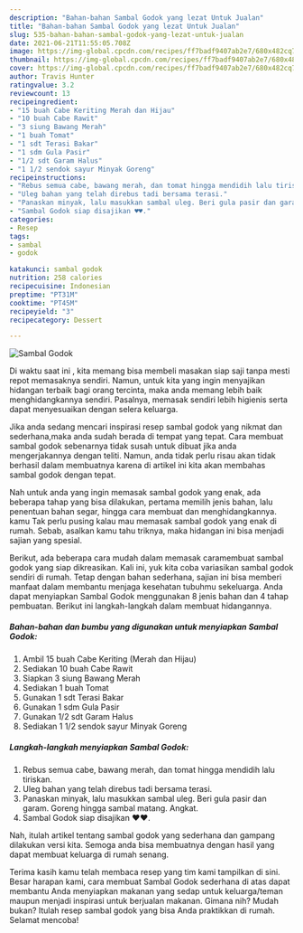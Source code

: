 ```yaml
---
description: "Bahan-bahan Sambal Godok yang lezat Untuk Jualan"
title: "Bahan-bahan Sambal Godok yang lezat Untuk Jualan"
slug: 535-bahan-bahan-sambal-godok-yang-lezat-untuk-jualan
date: 2021-06-21T11:55:05.708Z
image: https://img-global.cpcdn.com/recipes/ff7badf9407ab2e7/680x482cq70/sambal-godok-foto-resep-utama.jpg
thumbnail: https://img-global.cpcdn.com/recipes/ff7badf9407ab2e7/680x482cq70/sambal-godok-foto-resep-utama.jpg
cover: https://img-global.cpcdn.com/recipes/ff7badf9407ab2e7/680x482cq70/sambal-godok-foto-resep-utama.jpg
author: Travis Hunter
ratingvalue: 3.2
reviewcount: 13
recipeingredient:
- "15 buah Cabe Keriting Merah dan Hijau"
- "10 buah Cabe Rawit"
- "3 siung Bawang Merah"
- "1 buah Tomat"
- "1 sdt Terasi Bakar"
- "1 sdm Gula Pasir"
- "1/2 sdt Garam Halus"
- "1 1/2 sendok sayur Minyak Goreng"
recipeinstructions:
- "Rebus semua cabe, bawang merah, dan tomat hingga mendidih lalu tiriskan."
- "Uleg bahan yang telah direbus tadi bersama terasi."
- "Panaskan minyak, lalu masukkan sambal uleg. Beri gula pasir dan garam. Goreng hingga sambal matang. Angkat."
- "Sambal Godok siap disajikan ♥️♥️."
categories:
- Resep
tags:
- sambal
- godok

katakunci: sambal godok 
nutrition: 258 calories
recipecuisine: Indonesian
preptime: "PT31M"
cooktime: "PT45M"
recipeyield: "3"
recipecategory: Dessert

---
```



![Sambal Godok](https://img-global.cpcdn.com/recipes/ff7badf9407ab2e7/680x482cq70/sambal-godok-foto-resep-utama.jpg)

Di waktu  saat ini , kita memang bisa membeli masakan siap saji tanpa mesti repot memasaknya sendiri. Namun, untuk kita yang ingin menyajikan hidangan terbaik bagi orang tercinta, maka anda memang lebih baik menghidangkannya sendiri. Pasalnya, memasak sendiri lebih higienis serta dapat menyesuaikan dengan selera keluarga.

Jika anda sedang mencari inspirasi resep sambal godok yang nikmat dan sederhana,maka anda sudah berada di tempat yang tepat. Cara membuat sambal godok  sebenarnya tidak susah untuk dibuat jika anda mengerjakannya dengan teliti. Namun, anda tidak perlu risau akan tidak berhasil dalam membuatnya 
karena di artikel ini kita akan membahas sambal godok dengan tepat.  



Nah untuk anda yang ingin memasak sambal godok yang enak, ada beberapa tahap yang bisa dilakukan, pertama memilih jenis bahan, lalu penentuan bahan segar, hingga cara membuat dan menghidangkannya. kamu Tak perlu pusing kalau mau memasak sambal godok yang enak di rumah. Sebab, asalkan kamu  tahu triknya, maka hidangan ini bisa menjadi sajian yang spesial.

Berikut, ada beberapa cara mudah dalam memasak caramembuat sambal godok yang siap dikreasikan. Kali ini, yuk kita coba variasikan sambal godok sendiri di rumah. Tetap dengan bahan sederhana, sajian ini bisa memberi manfaat dalam membantu menjaga kesehatan tubuhmu sekeluarga. Anda dapat menyiapkan Sambal Godok menggunakan 8 jenis bahan dan 4 tahap pembuatan. Berikut ini langkah-langkah dalam membuat hidangannya.

<!--inarticleads1-->

##### Bahan-bahan dan bumbu yang digunakan untuk menyiapkan Sambal Godok:

1. Ambil 15 buah Cabe Keriting (Merah dan Hijau)
1. Sediakan 10 buah Cabe Rawit
1. Siapkan 3 siung Bawang Merah
1. Sediakan 1 buah Tomat
1. Gunakan 1 sdt Terasi Bakar
1. Gunakan 1 sdm Gula Pasir
1. Gunakan 1/2 sdt Garam Halus
1. Sediakan 1 1/2 sendok sayur Minyak Goreng




<!--inarticleads2-->

##### Langkah-langkah menyiapkan Sambal Godok:

1. Rebus semua cabe, bawang merah, dan tomat hingga mendidih lalu tiriskan.
1. Uleg bahan yang telah direbus tadi bersama terasi.
1. Panaskan minyak, lalu masukkan sambal uleg. Beri gula pasir dan garam. Goreng hingga sambal matang. Angkat.
1. Sambal Godok siap disajikan ♥️♥️.




Nah, itulah artikel tentang  sambal godok  yang sederhana dan gampang dilakukan versi kita. Semoga anda bisa membuatnya dengan hasil yang dapat membuat keluarga di rumah senang. 

Terima kasih kamu telah membaca resep yang tim kami tampilkan di sini. Besar harapan kami, cara membuat  Sambal Godok sederhana di atas dapat membantu Anda menyiapkan makanan yang sedap untuk keluarga/teman maupun menjadi inspirasi untuk berjualan makanan. Gimana nih? Mudah bukan? Itulah resep sambal godok yang bisa Anda praktikkan di rumah. Selamat mencoba!

